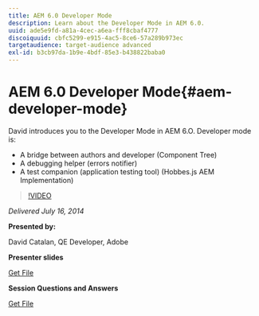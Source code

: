 ```yaml
---
title: AEM 6.0 Developer Mode
description: Learn about the Developer Mode in AEM 6.0.
uuid: ade5e9fd-a81a-4cec-a6ea-fff8cbaf4777
discoiquuid: cbfc5299-e915-4ac5-8ce6-57a289b973ec
targetaudience: target-audience advanced
exl-id: b3cb97da-1b9e-4bdf-85e3-b438822baba0
---
```

# AEM 6.0 Developer Mode{#aem-developer-mode}

David introduces you to the Developer Mode in AEM 6.O. Developer mode is: 

* A bridge between authors and developer (Component Tree)
* A debugging helper (errors notifier) 
* A test companion (application testing tool) (Hobbes.js AEM Implementation)

>[!VIDEO](https://video.tv.adobe.com/v/19501/?quality=9)

*Delivered July 16, 2014*

**Presented by:**

David Catalan, QE Developer, Adobe

**Presenter slides**

[Get File](assets/aem-6-developer-mode-07-16-14.pdf)

**Session Questions and Answers**

[Get File](assets/q-a-developer-mode-7-16-14.pdf)
<!--
[Get back to the Overview](https://helpx.adobe.com/experience-manager/kt/eseminars/gems/aem-index.html)
-->
